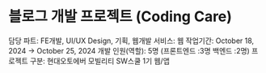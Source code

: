 # 블로그 개발 프로젝트 (Coding Care)

담당 파트: FE개발, UI/UX Design, 기획, 웹개발
서비스: 웹
작업기간: October 18, 2024 → October 25, 2024
개발 인원(역할): 5명 (프론트엔드 :3명 백엔드 :2명)
프로젝트 구분: 현대오토에버 모빌리티 SW스쿨 1기 웹/앱

